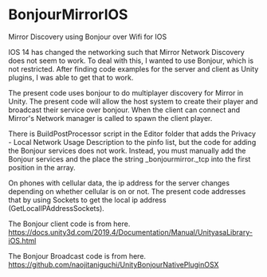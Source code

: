 # BonjourMirrorIOS
Mirror Discovery using Bonjour over Wifi for IOS

IOS 14 has changed the networking such that Mirror Network Discovery does not seem to work.  To deal with this, I wanted to use Bonjour, which is not restricted.  After finding code examples for the server and client as Unity plugins, I was able to get that to work.

The present code uses bonjour to do multiplayer discovery for Mirror in Unity.  The present code will allow the host system to create their player and broadcast their service over bonjour.  When the client can connect and Mirror's Network manager is called to spawn the client player.  

There is BuildPostProcessor script in the Editor folder that adds the Privacy - Local Network Usage Description to the pinfo list, but the code for adding the Bonjour services does not work.  Instead, you must manually add the Bonjour services and the place the string \_bonjourmirror.\_tcp into the first position in the array. 

On phones with cellular data, the ip address for the server changes depending on whether cellular is on or not.  The present code addresses that by using Sockets to get the local ip address (GetLocalIPAddressSockets). 

The Bonjour client code is from here.
https://docs.unity3d.com/2019.4/Documentation/Manual/UnityasaLibrary-iOS.html

The Bonjour Broadcast code is from here.
https://github.com/naojitaniguchi/UnityBonjourNativePluginOSX


